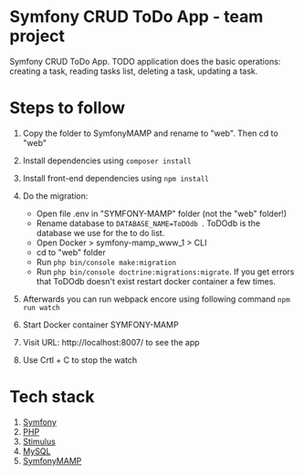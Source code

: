 # Symfony CRUD ToDo App - team project

Symfony CRUD ToDo App.
TODO application does the basic operations: creating a task, reading tasks list, deleting a task, updating a task.

# Steps to follow

1. Copy the folder to SymfonyMAMP and rename to "web". Then cd to "web"
2. Install dependencies using `composer install`
3. Install front-end dependencies using `npm install`
4. Do the migration:

   - Open file .env in "SYMFONY-MAMP" folder (not the "web" folder!)
   - Rename database to `DATABASE_NAME=ToDOdb `. ToDOdb is the database we use for the to do list.
   - Open Docker > symfony-mamp_www_1 > CLI
   - cd to "web" folder
   - Run `php bin/console make:migration`
   - Run `php bin/console doctrine:migrations:migrate`. If you get errors that ToDOdb doesn't exist restart docker container a few times.

5. Afterwards you can run webpack encore using following command
   `npm run watch`
6. Start Docker container SYMFONY-MAMP
7. Visit URL: http://localhost:8007/ to see the app
8. Use Crtl + C to stop the watch

# Tech stack

1.  [Symfony](https://symfony.com/)
2.  [PHP](https://www.php.net/)
3.  [Stimulus](https://stimulus.hotwired.dev)
4.  [MySQL](https://www.mysql.com)
5.  [SymfonyMAMP](https://github.com/kalwar/Symfony-MAMP)
